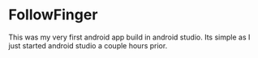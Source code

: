 # FollowFinger

This was my very first android app build in android studio. Its simple as I just started android studio a couple hours prior.
